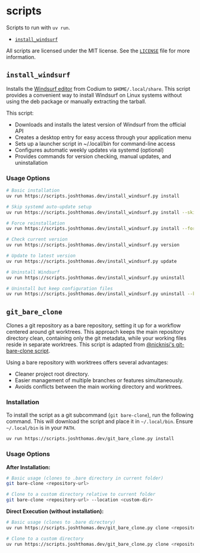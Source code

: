 # scripts

Scripts to run with `uv run`.

- [`install_windsurf`](#install_windsurf)

All scripts are licensed under the MIT license. See the [`LICENSE`](https://github.com/joshuadavidthomas/scripts/blob/main/LICENSE) file for more information.

## `install_windsurf`

Installs the [Windsurf editor](https://codeium.com/windsurf) from Codium to `$HOME/.local/share`. This script provides a convenient way to install Windsurf on Linux systems without using the deb package or manually extracting the tarball.

This script:

 - Downloads and installs the latest version of Windsurf from the official API
 - Creates a desktop entry for easy access through your application menu
 - Sets up a launcher script in ~/.local/bin for command-line access
 - Configures automatic weekly updates via systemd (optional)
 - Provides commands for version checking, manual updates, and uninstallation

### Usage Options

```bash
# Basic installation
uv run https://scripts.joshthomas.dev/install_windsurf.py install

# Skip systemd auto-update setup
uv run https://scripts.joshthomas.dev/install_windsurf.py install --skip-systemd

# Force reinstallation
uv run https://scripts.joshthomas.dev/install_windsurf.py install --force

# Check current version
uv run https://scripts.joshthomas.dev/install_windsurf.py version

# Update to latest version
uv run https://scripts.joshthomas.dev/install_windsurf.py update

# Uninstall Windsurf
uv run https://scripts.joshthomas.dev/install_windsurf.py uninstall

# Uninstall but keep configuration files
uv run https://scripts.joshthomas.dev/install_windsurf.py uninstall --keep-config
```

## `git_bare_clone`

Clones a git repository as a bare repository, setting it up for a workflow centered around git worktrees. This approach keeps the main repository directory clean, containing only the git metadata, while your working files reside in separate worktrees. This script is adapted from [@nicknisi's git-bare-clone script](https://github.com/nicknisi/dotfiles/blob/662ec5c2bcd4a5fdfb4305d99e70af8f301f1983/bin/git-bare-clone).

Using a bare repository with worktrees offers several advantages:

- Cleaner project root directory.
- Easier management of multiple branches or features simultaneously.
- Avoids conflicts between the main working directory and worktrees.

### Installation

To install the script as a git subcommand (`git bare-clone`), run the following command. This will download the script and place it in `~/.local/bin`. Ensure `~/.local/bin` is in your `PATH`.

```bash
uv run https://scripts.joshthomas.dev/git_bare_clone.py install
```

### Usage Options

**After Installation:**

```bash
# Basic usage (clones to .bare directory in current folder)
git bare-clone <repository-url>

# Clone to a custom directory relative to current folder
git bare-clone <repository-url> --location <custom-dir>
```

**Direct Execution (without installation):**

```bash
# Basic usage (clones to .bare directory)
uv run https://scripts.joshthomas.dev/git_bare_clone.py clone <repository-url>

# Clone to a custom directory
uv run https://scripts.joshthomas.dev/git_bare_clone.py clone <repository-url> --location <custom-dir>
```
